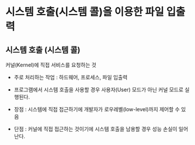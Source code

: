 # 시스템 호출(시스템 콜)을 이용한 파일 입출력

## 시스템 호출 (시스템 콜)

커널(Kernel)에 직접 서비스를 요청하는 것

* 주로 처리하는 작업 : 하드웨어, 프로세스, 파일 입출력

* 프로그램에서 시스템 호출을 사용할 경우 사용자(User) 모드가 아닌 커널 모드로 실행된다.

* 장점 : 시스템에 직접 접근하기에 개발자가 로우레벨(low-level)까지 제어할 수 있음

* 단점 : 커널에 직접 접근하는 것이기에 시스템 호출을 남용할 경우 성능 손실이 일어난다.